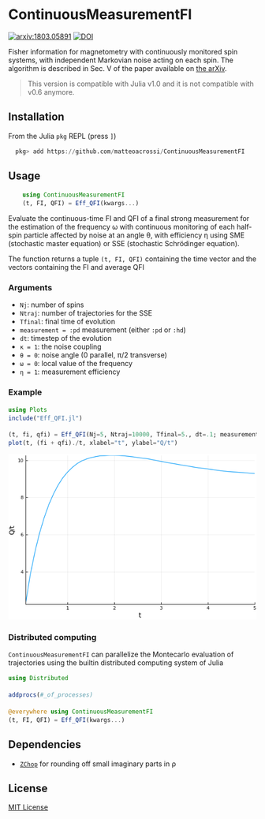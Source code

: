 # ContinuousMeasurementFI
[![arxiv:1803.05891](https://img.shields.io/badge/arXiv-1803.05891-brightgreen.svg)](https://arxiv.org/abs/1803.05891)
[![DOI](https://zenodo.org/badge/DOI/10.5281/zenodo.1456660.svg)](https://doi.org/10.5281/zenodo.1456660)

Fisher information for magnetometry with continuously monitored spin systems, with independent Markovian noise acting on each spin. The algorithm is described in Sec. V of the paper available on [the arXiv](https://arxiv.org/abs/1803.05891).

> This version is compatible with Julia v1.0 and it is not compatible with v0.6 anymore.


## Installation

From the Julia `pkg` REPL (press `]`)
```julia
  pkg> add https://github.com/matteoacrossi/ContinuousMeasurementFI
```

## Usage

```julia
    using ContinuousMeasurementFI
    (t, FI, QFI) = Eff_QFI(kwargs...)
```

Evaluate the continuous-time FI and QFI of a final strong measurement for the
estimation of the frequency ω with continuous monitoring of each half-spin
particle affected by noise at an angle θ, with efficiency η using SME
(stochastic master equation) or SSE (stochastic Schrödinger equation).

The function returns a tuple `(t, FI, QFI)` containing the time vector and the
vectors containing the FI and average QFI

### Arguments

* `Nj`: number of spins
* `Ntraj`: number of trajectories for the SSE
* `Tfinal`: final time of evolution
* `measurement = :pd` measurement (either `:pd` or `:hd`)
* `dt`: timestep of the evolution
* `κ = 1`: the noise coupling
* `θ = 0`: noise angle (0 parallel, π/2 transverse)
* `ω = 0`: local value of the frequency
* `η = 1`: measurement efficiency

### Example
```julia
using Plots
include("Eff_QFI.jl")

(t, fi, qfi) = Eff_QFI(Nj=5, Ntraj=10000, Tfinal=5., dt=.1; measurement=:pd, θ = pi/2, ω = 1)
plot(t, (fi + qfi)./t, xlabel="t", ylabel="Q/t")
```

![](readme.png)


### Distributed computing
`ContinuousMeasurementFI` can parallelize the Montecarlo evaluation
of trajectories using the builtin distributed computing system of Julia

```julia
using Distributed

addprocs(#_of_processes)

@everywhere using ContinuousMeasurementFI
(t, FI, QFI) = Eff_QFI(kwargs...)
```


## Dependencies
* [`ZChop`](https://github.com/jlapeyre/ZChop.jl) for rounding off small imaginary parts in ρ

## License
[MIT License](LICENSE)
